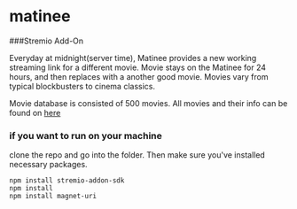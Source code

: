 # matinee 

###Stremio Add-On

Everyday at midnight(server time), Matinee provides a new working streaming link for a different movie.
Movie stays on the Matinee for 24 hours, and then replaces with a another good movie. Movies vary from typical blockbusters to cinema classics.

Movie database is consisted of 500 movies. All movies and their info can be found on [here](https://github.com/isparoz/Matinee/blob/master/films.md)

### if you want to run on your machine

clone the repo and go into the folder. Then make sure you've installed necessary packages.
    
    npm install stremio-addon-sdk
    npm install
    npm install magnet-uri
